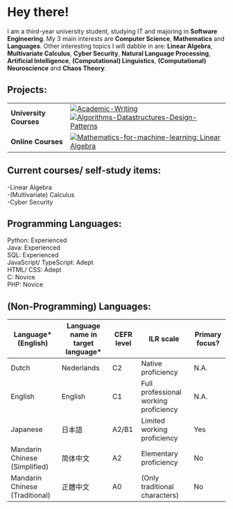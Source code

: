 # Hey there!
I am a third-year university student, studying IT and majoring in **Software Engineering**. My 3 main interests are **Computer Science**, **Mathematics** and **Languages**. Other interesting topics I will dabble in are: **Linear Algebra**, **Multivariate Calculus**, **Cyber Security**, **Natural Language Processing**, **Artificial Intelligence**, **(Computational) Linguistics**, **(Computational) Neuroscience** and **Chaos Theory**. 


## Projects:
|  |  |
| --- | --- |
| **University Courses** | [![Academic-Writing](https://img.shields.io/static/v1?label=&message=Academic-Writing&color=000605&logo=github&logoColor=white&labelColor=000605)](https://github.com/Hakuen9/Academic-Writing) [![Algorithms-Datastructures-Design-Patterns](https://img.shields.io/static/v1?label=&message=Algorithms-Datastructures-Design-Patterns&color=000605&logo=github&logoColor=white&labelColor=000605)](https://github.com/Hakuen9/Algorithms-Datastructures-Design-Patterns)
| **Online Courses** | [![Mathematics-for-machine-learning: Linear Algebra](https://img.shields.io/static/v1?label=&message=Linear-Algebra&color=000605&logo=github&logoColor=white&labelColor=000605)](https://github.com/Hakuen9/Linear-Algebra)

## Current courses/ self-study items:
-Linear Algebra  
-(Multivariate) Calculus  
-Cyber Security  

## Programming Languages:
Python: Experienced  
Java: Experienced  
SQL: Experienced  
JavaScript/ TypeScript: Adept  
HTML/ CSS: Adept  
C: Novice  
PHP: Novice  

## (Non-Programming) Languages:
|Language\* (English) | Language name in target language\* | CEFR level | ILR scale | Primary focus? |
| --- | --- | --- | --- | --- |
| Dutch | Nederlands | C2 | Native proficiency | N.A. |
| English | English | C1 | Full professional working proficiency | N.A. |
| Japanese |日本語 | A2/B1 | Limited working proficiency | Yes |
| Mandarin Chinese (Simplified) | 简体中文 | A2 | Elementary proficiency | No |
| Mandarin Chinese (Traditional) | 正體中文 | A0 | (Only traditional characters) | No |


